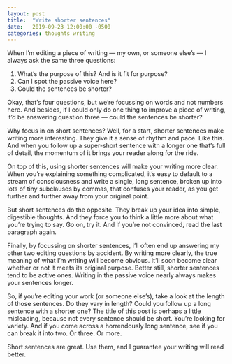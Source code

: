 ```yaml
---
layout: post
title:  "Write shorter sentences"
date:   2019-09-23 12:00:00 -0500
categories: thoughts writing
---
```

When I’m editing a piece of writing — my own, or someone else’s — I always ask the same three questions:

1. What’s the purpose of this? And is it fit for purpose?
2. Can I spot the passive voice here?
3. Could the sentences be shorter?

Okay, that’s four questions, but we’re focussing on words and not numbers here. And besides, if I could only do one thing to improve a piece of writing, it’d be answering question three — could the sentences be shorter?

Why focus in on short sentences? Well, for a start, shorter sentences make writing more interesting. They give it a sense of rhythm and pace. Like this. And when you follow up a super-short sentence with a longer one that’s full of detail, the momentum of it brings your reader along for the ride.

On top of this, using shorter sentences will make your writing more clear. When you’re explaining something complicated, it’s easy to default to a stream of consciousness and write a single, long sentence, broken up into lots of tiny subclauses by commas, that confuses your reader, as you get further and further away from your original point.

But short sentences do the opposite. They break up your idea into simple, digestible thoughts. And they force you to think a little more about what you’re trying to say. Go on, try it. And if you’re not convinced, read the last paragraph again.

Finally, by focussing on shorter sentences, I’ll often end up answering my other two editing questions by accident. By writing more clearly, the true meaning of what I’m writing will become obvious. It’ll soon become clear whether or not it meets its original purpose. Better still, shorter sentences tend to be active ones. Writing in the passive voice nearly always makes your sentences longer.

So, if you’re editing your work (or someone else’s), take a look at the length of those sentences. Do they vary in length? Could you follow up a long sentence with a shorter one? The title of this post is perhaps a little misleading, because not every sentence should be short. You’re looking for variety. And if you come across a horrendously long sentence, see if you can break it into two. Or three. Or more.

Short sentences are great. Use them, and I guarantee your writing will read better.
